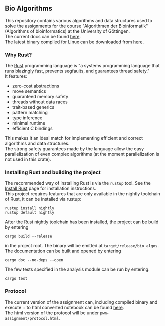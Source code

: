 ## Bio Algorithms

This repository contains various algorithms and data structures used to solve the assignments for the course "Algorithmen der Bioinformatik" (Algorithms of bioinformatics) at the University of Göttingen.  
The current docs can be found [here](https://robinwilliam.hundt.pages.gwdg.de/bio_algos/bio_algos/index.html).  
The latest binary compiled for Linux can be downloaded from [here](https://gitlab.gwdg.de/robinwilliam.hundt/bio_algos/-/jobs/artifacts/master/file/target/release/bio_algos?job=build_release). 

### Why Rust?
The [Rust](https://www.rust-lang.org/en-US/index.html) programming language is "a systems programming language that runs blazingly fast, prevents segfaults, and guarantees thread safety."  
It features:
- zero-cost abstractions
- move semantics
- guaranteed memory safety
- threads without data races
- trait-based generics
- pattern matching
- type inference
- minimal runtime
- efficient C bindings

This makes it an ideal match for implementing efficient and correct algorithms and data structures.  
The strong safety guarantees made by the language allow the easy parallelization of even complex algorithms (at the moment parallelization is not used in this crate). 


### Installing Rust and building the project
The recommended way of installing Rust is via the `rustup` tool. See the [Install Rust](https://www.rust-lang.org/en-US/install.html) page for installation instructions.  
This project requires features that are only available in the nightly toolchain of Rust, it can be installed via rustup:
```
rustup install nightly
rustup default nightly
```
After the Rust nightly toolchain has been installed, the project can be build by entering
```
cargo build --release
```
in the project root. The binary will be emitted at `target/release/bio_algos`.  
The documentation can be built and opened by entering
```
cargo doc --no-deps --open
```

The few tests specified in the analysis module can be run by entering:
```
cargo test
```

### Protocol
The current version of the assignment can, including compiled binary and execute + to html converted notebook can be found [here](https://gitlab.gwdg.de/robinwilliam.hundt/bio_algos/-/jobs/artifacts/master/file/hundt_robin.tar.gz?job=build_assignment).  
The html version of the protocol will be under `pwm-assignment/protocol.html`.